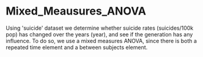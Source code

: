# Mixed_Meausures_ANOVA
Using 'suicide' dataset we determine whether suicide rates (suicides/100k pop) has changed over the years (year), and see if the generation has any influence. To do so, we use a mixed measures ANOVA, since there is both a repeated time element and a between subjects element. 
